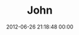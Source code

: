 ---
title: "John"
date: 2012-06-26 21:18:48 00:00
permalink: /jimbo83478
twitter: ""
likes: [358,1644,366,874,820]
id: 1113
gravatar: "http://www.gravatar.com/avatar/7c90eadd5b802d98c807445ffe99e608"
---